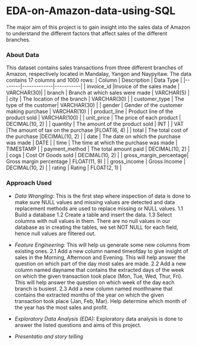 # EDA-on-Amazon-data-using-SQL 
The major aim of this project is to gain insight into the sales data of Amazon to understand the different factors that affect sales of the different branches.
### About Data
This dataset contains sales transactions from three different branches of Amazon, respectively located in Mandalay, Yangon and Naypyitaw. The data contains 17 columns and 1000 rows:
| Column | Description | Data Type |
|--------|-------------|-----------|
| invoice_id |Invoice of the sales made | VARCHAR(30)|
| branch | Branch at which sales were made | VARCHAR(5) | 
| city | The location of the branch | VARCHAR(30) | 
| customer_type | The type of the customer| VARCHAR(30) |
| gender | Gender of the customer making purchase | VARCHAR(10) | 
| product_line | Product line of the product sold | VARCHAR(100) | 
| unit_price | The price of each product | DECIMAL(10, 2) | 
| quantity | The amount of the product sold | INT | 
| VAT |The amount of tax on the purchase |FLOAT(6, 4) |
| total | The total cost of the purchase |DECIMAL(10, 2) | 
| date | The date on which the purchase was made | DATE |
| time | The time at which the purchase was made | TIMESTAMP | 
| payment_method | The total amount paid | DECIMAL(10, 2) | 
| cogs | Cost Of Goods sold | DECIMAL(10, 2) | 
| gross_margin_percentage| Gross margin percentage | FLOAT(11, 9) | 
| gross_income | Gross Income | DECIMAL(10, 2) | 
| rating | Rating | FLOAT(2, 1) | 

### Approach Used
- *Data Wrangling:* This is the first step where inspection of data is done to make sure NULL values and missing values are detected and data replacement methods are used to replace missing or NULL values.
1.1 Build a database
1.2 Create a table and insert the data.
1.3 Select columns with null values in them. There are no null values in our database as in creating the tables, we set NOT  NULL for each field, hence null values are filtered out.
  
- *Feature Engineering:* This will help us generate some new columns from existing ones.
2.1 Add a new column named timeofday to give insight of sales in the Morning, Afternoon and Evening. This will help answer the question on which part of the day most sales are made.
2.2 Add a new column named dayname that contains the extracted days of the week on which the given transaction took place (Mon, Tue, Wed, Thur, Fri). This will help answer the question on which week of the day each branch is busiest.
2.3 Add a new column named monthname that contains the extracted months of the year on which the given transaction took place (Jan, Feb, Mar). Help determine which month of the year has the most sales and profit.

- *Exploratory Data Analysis (EDA):* Exploratory data analysis is done to answer the listed questions and aims of this project.

 - *Presentatio and story telling*


